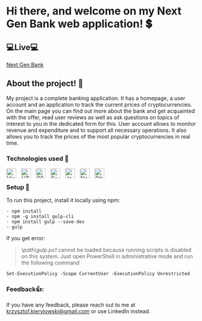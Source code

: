 # Hi there, and welcome on my Next Gen Bank web application! 💲

## 💻Live💻

[Next Gen Bank](https://halabarda32.github.io/NG-Bank/)

## About the project! 🔎

My project is a complete banking application. It has a homepage, a user account and an application to track the current prices of cryptocurrencies.
On the main page you can find out more about the bank and get acquainted with the offer, read user reviews as well as ask questions on topics of interest to you in the dedicated form for this.
User account allows to monitor revenue and expenditure and to support all necessary operations. It also allows you to track the prices of the most popular cryptocurrencies in real time.

### Technologies used 💎

<img align="left" alt="Visual Studio Code" width="26px" src="https://cdn.jsdelivr.net/gh/devicons/devicon/icons/vscode/vscode-original.svg" style="padding-right:10px;" />
<img align="left" alt="HTML5" width="26px" src="https://cdn.jsdelivr.net/gh/devicons/devicon/icons/html5/html5-original.svg" style="padding-right:10px;" />
<img align="left" alt="CSS3" width="26px" src="https://cdn.jsdelivr.net/gh/devicons/devicon/icons/css3/css3-original.svg" style="padding-right:10px;" />
<img align="left" alt="Sass" width="26px" src="https://cdn.jsdelivr.net/gh/devicons/devicon/icons/sass/sass-original.svg" style="padding-right:10px;" />
<img align="left" alt="JavaScript" width="26px" src="https://cdn.jsdelivr.net/gh/devicons/devicon/icons/javascript/javascript-original.svg" style="padding-right:10px;" />
<img align="left" alt="Node.js" width="26px" src="https://cdn.jsdelivr.net/gh/devicons/devicon/icons/nodejs/nodejs-original.svg" style="padding-right:10px;" />
<img align="left" alt="Git" width="26px" src="https://cdn.jsdelivr.net/gh/devicons/devicon/icons/git/git-original.svg" style="padding-right:10px;" />

<br />

### Setup 🔧

To run this project, install it locally using npm:

```
- npm install
- npm -g install gulp-cli
- npm install gulp --save-dev
- gulp
```

If you get error:

> _\path\gulp.ps1_ cannot be loaded because running scripts is disabled on this system.
Just open PowerShell in administrative mode and run the following command

```
Set-ExecutionPolicy -Scope CurrentUser -ExecutionPolicy Unrestricted
```

### Feedback👍:

If you have any feedback, please reach out to me at krzysztof.kierylowski@gmail.com or use LinkedIn instead.

[linkedin]: www.linkedin.com/in/krzysztof-kieryłowski-118586251
